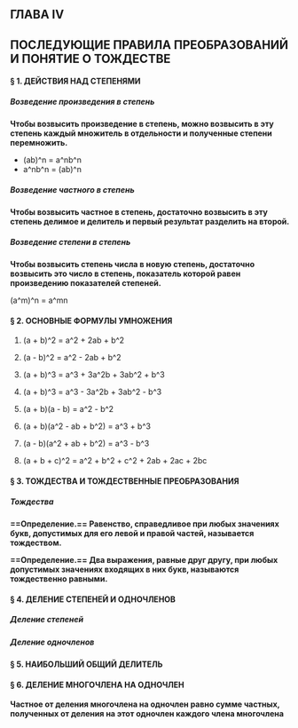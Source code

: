 ## ГЛАВА IV

## ПОСЛЕДУЮЩИЕ ПРАВИЛА ПРЕОБРАЗОВАНИЙ И ПОНЯТИЕ О ТОЖДЕСТВЕ

#### § 1. ДЕЙСТВИЯ НАД СТЕПЕНЯМИ

##### Возведение произведения в степень

**Чтобы возвысить произведение в степень, можно возвысить в эту степень каждый множитель в отдельности и полученные степени перемножить.**

- (ab)^n = a^nb^n
- a^nb^n = (ab)^n 

##### Возведение частного в степень

**Чтобы возвысить частное в степень, достаточно возвысить в эту степень делимое и делитель и первый результат разделить на второй.**

##### Возведение степени в степень

**Чтобы возвысить степень числа в новую степень, достаточно возвысить это число в степень, показатель которой равен произведению показателей степеней.**

(a^m)^n = a^mn

#### § 2. ОСНОВНЫЕ ФОРМУЛЫ УМНОЖЕНИЯ

1. (a + b)^2 = a^2 + 2ab + b^2
2. (a - b)^2 = a^2 - 2ab + b^2

3. (a + b)^3 = a^3 + 3a^2b + 3ab^2 + b^3
4. (a + b)^3 = a^3 - 3a^2b + 3ab^2 - b^3

5. (a + b)(a - b) = a^2 - b^2

6. (a + b)(a^2 - ab + b^2) = a^3 + b^3
7. (a - b)(a^2 + ab + b^2) = a^3 - b^3

8. (a + b + c)^2 = a^2 + b^2 + c^2 + 2ab + 2ac + 2bc

#### § 3. ТОЖДЕСТВА И ТОЖДЕСТВЕННЫЕ ПРЕОБРАЗОВАНИЯ

##### Тождества

**==Определение.== Равенство, справедливое при любых значениях букв, допустимых для его левой и правой частей, называется тождеством.**

**==Определение.== Два выражения, равные друг другу, при любых допустимых значениях входящих в них букв, называются тождественно равными.**

#### § 4. ДЕЛЕНИЕ СТЕПЕНЕЙ И ОДНОЧЛЕНОВ

##### Деление степеней

##### Деление одночленов

#### § 5. НАИБОЛЬШИЙ ОБЩИЙ ДЕЛИТЕЛЬ

#### § 6. ДЕЛЕНИЕ МНОГОЧЛЕНА НА ОДНОЧЛЕН

**Частное от деления многочлена на одночлен равно сумме частных, полученных от деления на этот одночлен каждого члена многочлена**
